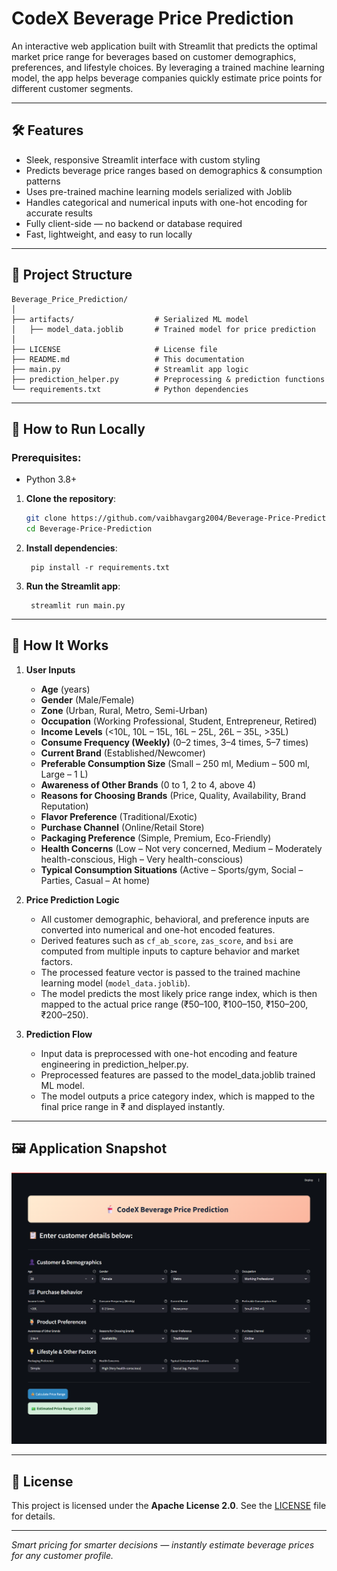# CodeX Beverage Price Prediction

An interactive web application built with Streamlit that predicts the optimal market price range for beverages based on customer demographics, preferences, and lifestyle choices. By leveraging a trained machine learning model, the app helps beverage companies quickly estimate price points for different customer segments.

---

<!-- ## 🌐 Live Website
You can try the tool live here: **[Health Insurance Premium Predictor](https://vaibhav-project-premium-prediction.streamlit.app/)**

---

## 🎥 Presentation
Watch the full project presentation here: **[Health Insurance Premium Predictor Presentation](https://vaibhav-projects.my.canva.site/health-insurance-premium-prediction)**

--- -->

## 🛠 Features  
- Sleek, responsive Streamlit interface with custom styling 
- Predicts beverage price ranges based on demographics & consumption patterns  
- Uses pre-trained machine learning models serialized with Joblib 
- Handles categorical and numerical inputs with one-hot encoding for accurate results
- Fully client-side — no backend or database required
- Fast, lightweight, and easy to run locally

---

## 📂 Project Structure

```
Beverage_Price_Prediction/
│
├── artifacts/                  # Serialized ML model
│   ├── model_data.joblib       # Trained model for price prediction
│
├── LICENSE                     # License file
├── README.md                   # This documentation
├── main.py                     # Streamlit app logic
├── prediction_helper.py        # Preprocessing & prediction functions
└── requirements.txt            # Python dependencies
```

---

## 🚀 How to Run Locally  
### Prerequisites:  
- Python 3.8+

1. **Clone the repository**:
   ```bash
   git clone https://github.com/vaibhavgarg2004/Beverage-Price-Prediction.git
   cd Beverage-Price-Prediction
   ```
2. **Install dependencies**:   
   ```commandline
    pip install -r requirements.txt
   ```
5. **Run the Streamlit app**:   
   ```commandline
    streamlit run main.py
   ```

---

## 🧠 How It Works

1. **User Inputs**  
   - **Age** (years)  
    - **Gender** (Male/Female)  
    - **Zone** (Urban, Rural, Metro, Semi-Urban)  
    - **Occupation** (Working Professional, Student, Entrepreneur, Retired)  
    - **Income Levels** (<10L, 10L – 15L, 16L – 25L, 26L – 35L, >35L)  
    - **Consume Frequency (Weekly)** (0–2 times, 3–4 times, 5–7 times)  
    - **Current Brand** (Established/Newcomer)  
    - **Preferable Consumption Size** (Small – 250 ml, Medium – 500 ml, Large – 1 L)  
    - **Awareness of Other Brands** (0 to 1, 2 to 4, above 4)  
    - **Reasons for Choosing Brands** (Price, Quality, Availability, Brand Reputation)  
    - **Flavor Preference** (Traditional/Exotic)  
    - **Purchase Channel** (Online/Retail Store)  
    - **Packaging Preference** (Simple, Premium, Eco-Friendly)  
    - **Health Concerns** (Low – Not very concerned, Medium – Moderately health-conscious, High – Very health-conscious)  
    - **Typical Consumption Situations** (Active – Sports/gym, Social – Parties, Casual – At home) 

2. **Price Prediction Logic**  
   - All customer demographic, behavioral, and preference inputs are converted into numerical and one-hot encoded features.  
   - Derived features such as `cf_ab_score`, `zas_score`, and `bsi` are computed from multiple inputs to capture behavior and   market factors.  
   - The processed feature vector is passed to the trained machine learning model (`model_data.joblib`).  
   - The model predicts the most likely price range index, which is then mapped to the actual price range (₹50–100, ₹100–150, ₹150–200, ₹200–250).  

3. **Prediction Flow**  
   - Input data is preprocessed with one-hot encoding and feature engineering in prediction_helper.py.
   - Preprocessed features are passed to the model_data.joblib trained ML model.
   - The model outputs a price category index, which is mapped to the final price range in ₹ and displayed instantly.

---
   
## 🖼️ Application Snapshot

![Application UI](beverage_price_predictor_ui.png)

---

## 📄 License
This project is licensed under the **Apache License 2.0**. See the [LICENSE](./LICENSE) file for details.

---

*Smart pricing for smarter decisions — instantly estimate beverage prices for any customer profile.*